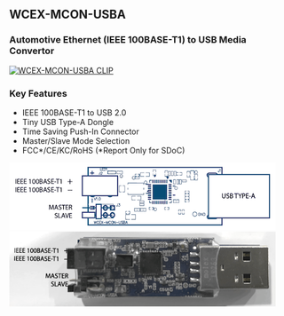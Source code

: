 ## WCEX-MCON-USBA
### Automotive Ethernet (IEEE 100BASE-T1) to USB Media Convertor

[![WCEX-MCON-USBA CLIP](https://img.youtube.com/vi/7_dyjh7gOdk/0.jpg)](https://www.youtube.com/watch?v=7_dyjh7gOdk "WCEX-MCON-USBA CLIP")

### Key Features

<ul>
  <li>IEEE 100BASE-T1 to USB 2.0</li>
  <li>Tiny USB Type-A Dongle</li>
  <li>Time Saving Push-In Connector</li>
  <li>Master/Slave Mode Selection</li>
  <li>FCC*/CE/KC/RoHS (*Report Only for SDoC)</li>
</ul>
  
![WCEX-MCON-USBA](https://github.com/wayties/mcon/blob/master/images/wcex-mcon-usba.png "WCEX-MCON-USBA")
![WCEX-MCON-USBA REAL](https://github.com/wayties/mcon/blob/master/images/wcex-mcon-usba-real.png "WCEX-MCON-USBA REAL")
